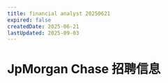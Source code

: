 ```yaml
---
title: financial analyst 20250621
expired: false
createdDate: 2025-06-21
lastUpdated: 2025-09-03
---
```


# JpMorgan Chase 招聘信息

<JobPostingTable job-posting-json-path="jpmorgan-chase/data/financial-analysis-20250621.json" />
